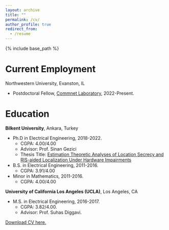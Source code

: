 ```yaml
---
layout: archive
title: ""
permalink: /cv/
author_profile: true
redirect_from:
  - /resume
---
```


{% include base_path %}

Current Employment
======
Northwestern University, Evanston, IL
- Postdoctoral Fellow, [Commnet Laboratory](https://sites.northwestern.edu/commnet/people/), 2022-Present.

Education
======
**Bilkent University**, Ankara, Turkey
- Ph.D in Electrical Engineering, 2018-2022.
  - CGPA: 4.00/4.00
  - Advisor: Prof. Sinan Gezici
  - Thesis Title: [Estimation Theoretic Analyses of Location Secrecy and RIS-aided Localization Under Hardware Impairments](http://ozturkcuneyd.github.io/files/thesis.pdf)
- B.S. in Electrical Engineering, 2011-2016.
  -  CGPA: 3.91/4.00
- Minor in Mathematics, 2011-2016.
  -  CGPA: 4.00/4.00

**University of California Los Angeles (UCLA)**, Los Angeles, CA
- M.S. in Electrical Engineering, 2016-2017. 
  -  CGPA: 3.82/4.00.
  - Advisor: Prof. Suhas Diggavi.


[Download CV here.](http://ozturkcuneyd.github.io/files/cv.pdf)


<!--- Work experience
======
* Summer 2015: Research Assistant
  * Github University
  * Duties included: Tagging issues
  * Supervisor: Professor Git

* Fall 2015: Research Assistant
  * Github University
  * Duties included: Merging pull requests
  * Supervisor: Professor Hub
  


Skills
======
* Skill 1
* Skill 2
  * Sub-skill 2.1
  * Sub-skill 2.2
  * Sub-skill 2.3
* Skill 3

Publications
======
  <ul>{% for post in site.publications %}
    {% include archive-single-cv.html %}
  {% endfor %}</ul>
  
Talks
======
  <ul>{% for post in site.talks %}
    {% include archive-single-talk-cv.html %}
  {% endfor %}</ul>
  
Teaching
======
  <ul>{% for post in site.teaching %}
    {% include archive-single-cv.html %}
  {% endfor %}</ul>
  
Service and leadership
======
* Currently signed in to 43 different slack teams --->
